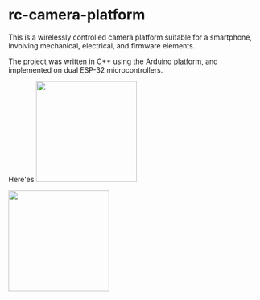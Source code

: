 # rc-camera-platform

This is a wirelessly controlled camera platform suitable for a smartphone, involving mechanical, electrical, and firmware elements.

The project was written in C++ using the Arduino platform, and implemented on dual ESP-32 microcontrollers. 

Here'es
<img src="https://user-images.githubusercontent.com/113747791/191139676-475fb703-f1bf-4415-8959-d996843d879b.jpg" width="200">

<img src="https://user-images.githubusercontent.com/113747791/191139634-77254d5a-5a11-4a9b-b076-ee95fbe13af0.jpg" width="200">
